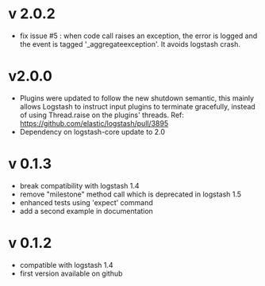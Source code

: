 # v 2.0.2
- fix issue #5 : when code call raises an exception, the error is logged and the event is tagged '_aggregateexception'. It avoids logstash crash.

# v2.0.0
 - Plugins were updated to follow the new shutdown semantic, this mainly allows Logstash to instruct input plugins to terminate gracefully, 
   instead of using Thread.raise on the plugins' threads. Ref: https://github.com/elastic/logstash/pull/3895
 - Dependency on logstash-core update to 2.0

# v 0.1.3
- break compatibility with logstash 1.4
- remove "milestone" method call which is deprecated in logstash 1.5
- enhanced tests using 'expect' command
- add a second example in documentation

# v 0.1.2
- compatible with logstash 1.4
- first version available on github
